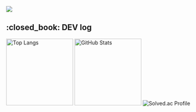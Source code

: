<img src="https://capsule-render.vercel.app/api?type=waving&color=black&height=300&section=header&text=aron%20GitHub&fontSize=90&fontColor=FFFFFF"/>


<div>
  <p>
    <h2>:closed_book: DEV log</h2>
  </p>
  <p>
    <img height="180em" src="https://github-readme-stats.vercel.app/api/top-langs/?username=Seo-aron&layout=compact&theme=dark" alt="Top Langs" style="max-width: 100%;" />
    <img height="180em" src="https://github-readme-stats.vercel.app/api?username=Seo-aron&show_icons=true&theme=dark" alt="GitHub Stats" style="max-width: 100%;" />
    <img src="http://mazassumnida.wtf/api/v2/generate_badge?boj=dkfhs4337" alt="Solved.ac Profile" />
  </p>
</div>
